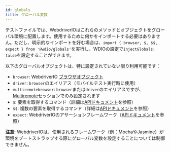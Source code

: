 ```yaml
---
id: globals
title: グローバル変数
---
```


テストファイルでは、WebdriverIOはこれらのメソッドとオブジェクトをグローバル環境に配置します。使用するために何かをインポートする必要はありません。ただし、明示的なインポートを好む場合は、`import { browser, $, $$, expect } from '@wdio/globals'`を実行し、WDIOの設定で`injectGlobals: false`を設定することができます。

以下のグローバルオブジェクトは、特に設定されていない限り利用可能です：

- `browser`: WebdriverIO [ブラウザオブジェクト](https://webdriver.io/docs/api/browser)
- `driver`: `browser`のエイリアス（モバイルテスト実行時に使用）
- `multiremotebrowser`: `browser`または`driver`のエイリアスですが、[Multiremote](/docs/multiremote)セッションでのみ設定されます
- `$`: 要素を取得するコマンド（詳細は[APIドキュメント](/docs/api/browser/$)を参照）
- `$$`: 複数の要素を取得するコマンド（詳細は[APIドキュメント](/docs/api/browser/$$)を参照）
- `expect`: WebdriverIOのアサーションフレームワーク（[APIドキュメント](/docs/api/expect-webdriverio)を参照）

__注意:__ WebdriverIOは、使用されるフレームワーク（例：MochaやJasmine）が環境をブートストラップする際にグローバル変数を設定することについては制御できません。
